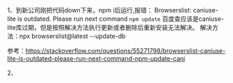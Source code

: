1、到新公司刚把代码down下来，npm i后运行,报错：
Browserslist: caniuse-lite is outdated. Please run next command `npm update`
百度查应该是caniuse-lite库过期，但是按照解决方法执行更新或者删除后重新安装无法解决。
解决方法：npx browserslist@latest --update-db

参考：https://stackoverflow.com/questions/55271798/browserslist-caniuse-lite-is-outdated-please-run-next-command-npm-update-cani

2、